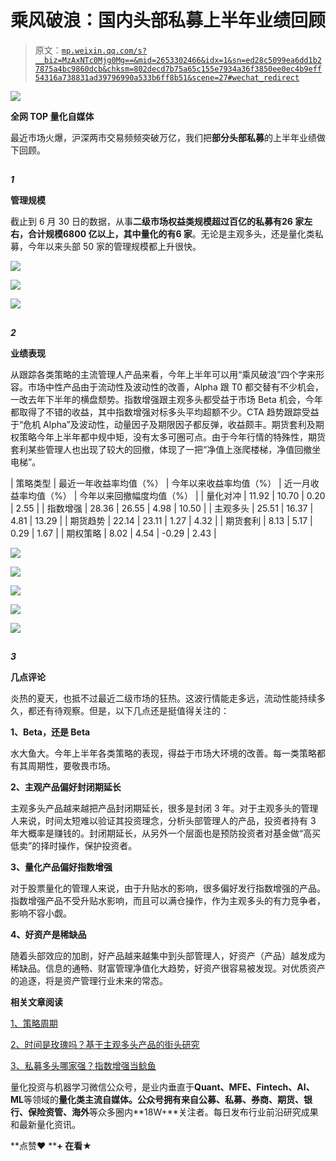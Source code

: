 # 乘风破浪：国内头部私募上半年业绩回顾

> 原文：[`mp.weixin.qq.com/s?__biz=MzAxNTc0Mjg0Mg==&mid=2653302466&idx=1&sn=ed28c5099ea6dd1b27875a4bc9860dcb&chksm=802decd7b75a65c155e7934a36f3850ee0ec4b9eff54316a738831ad39796990a533b6ff8b51&scene=27#wechat_redirect`](http://mp.weixin.qq.com/s?__biz=MzAxNTc0Mjg0Mg==&mid=2653302466&idx=1&sn=ed28c5099ea6dd1b27875a4bc9860dcb&chksm=802decd7b75a65c155e7934a36f3850ee0ec4b9eff54316a738831ad39796990a533b6ff8b51&scene=27#wechat_redirect)

![](img/52530653e2ddbe651074f55a77bb8d3c.png)

**全网 TOP 量化自媒体**

最近市场火爆，沪深两市交易频频突破万亿，我们把**部分头部私募**的上半年业绩做下回顾。

## 

***1***

**管理规模**

截止到 6 月 30 日的数据，从事**二级市场权益类规模超过百亿的私募有****26 家****左****右，合计规模****6800 亿****以上，其中量化的有****6 家**。无论是主观多头，还是量化类私募，今年以来头部 50 家的管理规模都上升很快。

![](img/9a5d53b336b1572b08329a887c51477e.png)

![](img/231688be21389333413173fd7c9b1772.png)

![](img/83c1393313daad70d6f595a1d8444d89.png)

## 

***2***

**业绩表现**

从跟踪各类策略的主流管理人产品来看，今年上半年可以用“乘风破浪”四个字来形容。市场中性产品由于流动性及波动性的改善，Alpha 跟 T0 都交替有不少机会，一改去年下半年的横盘颓势。指数增强跟主观多头都受益于市场 Beta 机会，今年都取得了不错的收益，其中指数增强对标多头平均超额不少。CTA 趋势跟踪受益于“危机 Alpha”及波动性，动量因子及期限因子都反弹，收益颇丰。期货套利及期权策略今年上半年都中规中矩，没有太多可圈可点。由于今年行情的特殊性，期货套利某些管理人也出现了较大的回撤，体现了一把“净值上涨爬楼梯，净值回撤坐电梯”。

| 策略类型 | 最近一年收益率均值（%） | 今年以来收益率均值（%） | 近一月收益率均值（%） | 今年以来回撤幅度均值（%） |
| 量化对冲 | 11.92 | 10.70 | 0.20 | 2.55 |
| 指数增强 | 28.36 | 26.55 | 4.98 | 10.50 |
| 主观多头 | 25.51 | 16.37 | 4.81 | 13.29 |
| 期货趋势 | 22.14 | 23.11 | 1.27 | 4.32 |
| 期货套利 | 8.13 | 5.17 | 0.29 | 1.67 |
| 期权策略 | 8.02 | 4.54 | -0.29 | 2.43 |

![](img/c45699250cfab83e07eb5d7570b73457.png)

![](img/1433d60080b4d2d819cc620913f7cabd.png)

![](img/fc1ed945530897a9ffd444876b86d57e.png)

![](img/c407c8a10c7806cf9616facf149a59d1.png)

![](img/2f072ae13a1b92750cda3c8beaf15266.png)

## 

***3***

**几点评论**

炎热的夏天，也抵不过最近二级市场的狂热。这波行情能走多远，流动性能持续多久，都还有待观察。但是，以下几点还是挺值得关注的：

**1、Beta，还是 Beta**

水大鱼大。今年上半年各类策略的表现，得益于市场大环境的改善。每一类策略都有其周期性，要敬畏市场。

**2、主观产品偏好封闭期延长**

主观多头产品越来越把产品封闭期延长，很多是封闭 3 年。对于主观多头的管理人来说，时间太短难以验证其投资理念，分析头部管理人的产品，投资者持有 3 年大概率是赚钱的。封闭期延长，从另外一个层面也是预防投资者对基金做“高买低卖”的择时操作，保护投资者。

**3、量化产品偏好指数增强**

对于股票量化的管理人来说，由于升贴水的影响，很多偏好发行指数增强的产品。指数增强产品不受升贴水影响，而且可以满仓操作，作为主观多头的有力竞争者，影响不容小觑。

**4、好资产是稀缺品**

随着头部效应的加剧，好产品越来越集中到头部管理人，好资产（产品）越发成为稀缺品。信息的通畅、财富管理净值化大趋势，好资产很容易被发现。对优质资产的追逐，将是资产管理行业未来的常态。

**相关文章阅读**

[1、策略周期](https://mp.weixin.qq.com/s?__biz=MzI4ODA4MTExMg==&mid=2647730226&idx=1&sn=67adad7e99d0dfef3db29ef1913b5517&scene=21#wechat_redirect)

[2、时间是玫瑰吗？基于主观多头产品的街头研究](https://mp.weixin.qq.com/s?__biz=MzI4ODA4MTExMg==&mid=2647730168&idx=1&sn=f152164086193f88dc31bb160c6a5509&scene=21#wechat_redirect)

[3、私募多头哪家强？指数增强当鲶鱼](https://mp.weixin.qq.com/s?__biz=MzI4ODA4MTExMg==&mid=2647730082&idx=1&sn=e1f81bb9717a34d8ba33318a3765bdbd&scene=21#wechat_redirect)

量化投资与机器学习微信公众号，是业内垂直于**Quant、MFE、Fintech、AI、ML**等领域的**量化类主流自媒体。**公众号拥有来自**公募、私募、券商、期货、银行、保险资管、海外**等众多圈内**18W+**关注者。每日发布行业前沿研究成果和最新量化资讯。

**点赞♥ ****+ ****在看**★****